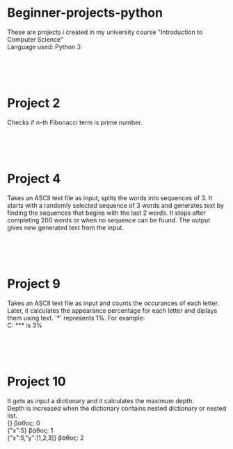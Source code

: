 # Beginner-projects-python
These are projects i created in my university course "Introduction to Computer Science" <br>
Language used: Python 3

<br><br><br>

# Project 2
Checks if n-th Fibonacci term is prime number.

<br><br><br>

# Project 4
Takes an ASCII text file as input, splits the words into sequences of 3. 
It starts with a randomly selected sequence of 3 words and generates text by finding the sequences that begins with the last 2 words.
It stops after completing 200 words or when no sequence can be found. The output gives new generated text from the input.

<br><br><br>

# Project 9
Takes an ASCII text file as input and counts the occurances of each letter. 
Later, it calculates the appearance percentage for each letter and diplays them using text.
'*' represents 1%. For example: <br>
C: *** is 3%

<br><br><br>

# Project 10
It gets as input a dictionary and it calculates the maximum depth. <br>
Depth is increased when the dictionary contains nested dictionary or nested list.<br>
{} βάθος: 0<br>
{"x":5} βάθος: 1<br>
{"x":5,"y":[1,2,3]} βάθος: 2<br>
